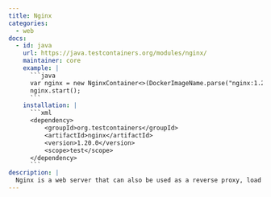 ```yaml
---
title: Nginx
categories:
  - web
docs:
  - id: java
    url: https://java.testcontainers.org/modules/nginx/
    maintainer: core
    example: |
      ```java
      var nginx = new NginxContainer<>(DockerImageName.parse("nginx:1.23.4-alpine"));
      nginx.start();
      ```
    installation: |
      ```xml
      <dependency>
          <groupId>org.testcontainers</groupId>
          <artifactId>nginx</artifactId>
          <version>1.20.0</version>
          <scope>test</scope>
      </dependency>
      ```
description: |
  Nginx is a web server that can also be used as a reverse proxy, load balancer, mail proxy and HTTP cache.
---
```

